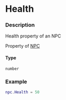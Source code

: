 # Health
### Description
Health property of an NPC

Property of [NPC](/classes/NPC/)

#### Type
`number`

### Example
```lua
npc.Health = 50
```